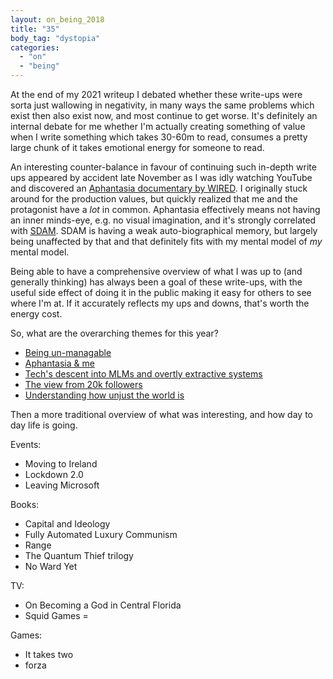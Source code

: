 ```yaml
---
layout: on_being_2018
title: "35"
body_tag: "dystopia"
categories:
  - "on"
  - "being"
---
```


At the end of my 2021 writeup I debated whether these write-ups were sorta just wallowing in negativity, in many ways
the same problems which exist then also exist now, and most continue to get worse. It's definitely an internal debate
for me whether I'm actually creating something of value when I write something which takes 30-60m to read, consumes a
pretty large chunk of it takes emotional energy for someone to read.

An interesting counter-balance in favour of continuing such in-depth write ups appeared by accident late November as I
was idly watching YouTube and discovered an [Aphantasia documentary by WIRED][aphant-wired]. I originally stuck around
for the production values, but quickly realized that me and the protagonist have a _lot_ in common. Aphantasia
effectively means not having an inner minds-eye, e.g. no visual imagination, and it's strongly correlated with
[SDAM][sdam]. SDAM is having a weak auto-biographical memory, but largely being unaffected by that and that definitely
fits with my mental model of _my_ mental model.

Being able to have a comprehensive overview of what I was up to (and generally thinking) has always been a goal of these
write-ups, with the useful side effect of doing it in the public making it easy for others to see where I'm at. If it
accurately reflects my ups and downs, that's worth the energy cost.

So, what are the overarching themes for this year?

- [Being un-managable]()
- [Aphantasia & me](/on/)
- [Tech's descent into MLMs and overtly extractive systems](/)
- [The view from 20k followers](/)
- [Understanding how unjust the world is]()

Then a more traditional overview of what was interesting, and how day to day life is going.

Events:

- Moving to Ireland
- Lockdown 2.0
- Leaving Microsoft

Books:

- Capital and Ideology
- Fully Automated Luxury Communism
- Range
- The Quantum Thief trilogy
- No Ward Yet

TV:

- On Becoming a God in Central Florida
- Squid Games =

Games:

- It takes two
- forza

[aphant-wired]: https://www.wired.co.uk/video/watch/aphantasia-the-people-without-a-minds-eye-out-of-mind-wired-uk
[sdam]: https://www.bbc.com/future/article/20181112-severely-deficient-autobiographical-memory-is-surprisi
